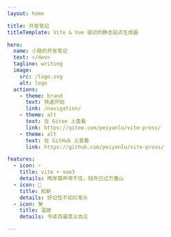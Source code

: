 ```yaml
---
layout: home

title: 开发笔记
titleTemplate: Vite & Vue 驱动的静态站点生成器

hero:
  name: 小路的开发笔记
  text: </dev>
  tagline: writing
  image:
    src: /logo.svg
    alt: logo
  actions:
    - theme: brand
      text: 快速开始
      link: /navigation/
    - theme: alt
      text: 在 Gitee 上查看
      link: https://gitee.com/peiyanlu/vite-press/
    - theme: alt
      text: 在 GitHub 上查看
      link: https://github.com/peiyanlu/vite-press/

features:
  - icon: ⚡️
    title: vite + vue3
    details: 两岸猿声啼不住，轻舟已过万重山
  - icon: 🖖
    title: 知新
    details: 好记性不如烂笔头
  - icon: 🛠️
    title: 温故
    details: 书读百遍其义自见

---
```

